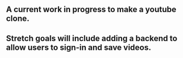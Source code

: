 ## A current work in progress to make a youtube clone. 

## Stretch goals will include adding a backend to allow users to sign-in and save videos.
